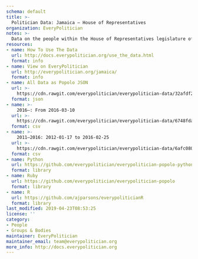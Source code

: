 ```yaml
---
schema: default
title: >-
  Politician Data: Jamaica — House of Representatives
organization: EveryPolitician
notes: >-
  Data on the people within the House of Representatives legislature of Jamaica.
resources:
- name: How To Use The Data
  url: http://docs.everypolitician.org/use_the_data.html
  format: info
- name: View on EveryPolitician
  url: http://everypolitician.org/jamaica/
  format: info
- name: All Data as Popolo JSON
  url: >-
    https://cdn.rawgit.com/everypolitician/everypolitician-data/32afdf2970ef7a422165f8e354d53675e09d4f24/data/Jamaica/House_of_Representatives/ep-popolo-v1.0.json
  format: json
- name: >-
    2016–: From 2016-03-10
  url: >-
    https://cdn.rawgit.com/everypolitician/everypolitician-data/6748fdabd1ddd16b72836ffa55e8c4ac63153c01/data/Jamaica/House_of_Representatives/term-2016.csv
  format: csv
- name: >-
    2011–2016: 2012-01-17 to 2016-02-25
  url: >-
    https://cdn.rawgit.com/everypolitician/everypolitician-data/6afc080d1a3534565ce9566d890b22141976de59/data/Jamaica/House_of_Representatives/term-2011.csv
  format: csv
- name: Python
  url: https://github.com/everypolitician/everypolitician-popolo-python
  format: library
- name: Ruby
  url: https://github.com/everypolitician/everypolitician-popolo
  format: library
- name: R
  url: https://github.com/ajparsons/everypoliticianR
  format: library
last_modified: 2019-04-23T08:53:25
license: ''
category:
- People
- Groups & Bodies
maintainer: EveryPolitician
maintainer_email: team@everypolitician.org
more_info: http://docs.everypolitician.org
---
```

